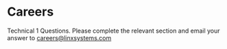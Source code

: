 # Careers
Technical 1 Questions.  Please complete the relevant section and email your answer to careers@linxsystems.com
